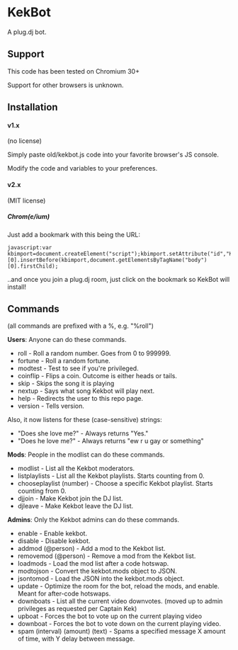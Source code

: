 KekBot
======

A plug.dj bot.

Support
-------

This code has been tested on Chromium 30+

Support for other browsers is unknown.

Installation
------------

#### v1.x

(no license)

Simply paste old/kekbot.js code into your favorite browser's JS console.

Modify the code and variables to your preferences.

#### v2.x

(MIT license)

##### Chrom(e/ium)

Just add a bookmark with this being the URL:

	javascript:var kbimport=document.createElement("script");kbimport.setAttribute("id","KB_Import");kbimport.setAttribute("src","https://raw.github.com/Strategetical/kekbot/master/install.js");document.getElementsByTagName("body")[0].insertBefore(kbimport,document.getElementsByTagName("body")[0].firstChild);

..and once you join a plug.dj room, just click on the bookmark so KekBot will install!

Commands
--------

(all commands are prefixed with a %, e.g. "%roll")


**Users**: Anyone can do these commands.

 * roll - Roll a random number. Goes from 0 to 999999.
 * fortune - Roll a random fortune.
 * modtest - Test to see if you're privileged.
 * coinflip - Flips a coin. Outcome is either heads or tails.
 * skip - Skips the song it is playing
 * nextup - Says what song Kekbot will play next.
 * help - Redirects the user to this repo page.
 * version - Tells version.

Also, it now listens for these (case-sensitive) strings:

 * "Does she love me?" - Always returns "Yes."
 * "Does he love me?" - Always returns "ew r u gay or something"

**Mods**: People in the modlist can do these commands.

 * modlist - List all the Kekbot moderators.
 * listplaylists - List all the Kekbot playlists. Starts counting from 0.
 * chooseplaylist (number) - Choose a specific Kekbot playlist. Starts counting from 0.
 * djjoin - Make Kekbot join the DJ list.
 * djleave - Make Kekbot leave the DJ list.

**Admins**: Only the Kekbot admins can do these commands.

 * enable - Enable kekbot.
 * disable - Disable kekbot.
 * addmod (@person) - Add a mod to the Kekbot list.
 * removemod (@person) - Remove a mod from the Kekbot list.
 * loadmods - Load the mod list after a code hotswap.
 * modtojson - Convert the kekbot.mods object to JSON.
 * jsontomod - Load the JSON into the kekbot.mods object.
 * update - Optimize the room for the bot, reload the mods, and enable. Meant for after-code hotswaps.
 * downboats - List all the current video downvotes. (moved up to admin privileges as requested per Captain Kek)
 * upboat - Forces the bot to vote up on the current playing video
 * downboat - Forces the bot to vote down on the current playing video.
 * spam (interval) (amount) (text) - Spams a specified message X amount of time, with Y delay between message.
 
